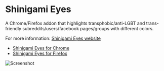 # Shinigami Eyes

A Chrome/Firefox addon that highlights transphobic/anti-LGBT and trans-friendly subreddits/users/facebook pages/groups with different colors.

For more information: [Shinigami Eyes website](https://shinigami-eyes.github.io/)

* [Shinigami Eyes for Chrome](https://chrome.google.com/webstore/detail/ijcpiojgefnkmcadacmacogglhjdjphj/)
* [Shinigami Eyes for Firefox](https://addons.mozilla.org/en-US/firefox/addon/shinigami-eyes/)



![Screenshot](https://raw.githubusercontent.com/shinigami-eyes/shinigami-eyes/master/images/preview.png)

